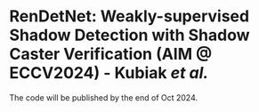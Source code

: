 # RenDetNet: Weakly-supervised Shadow Detection with Shadow Caster Verification (AIM @ ECCV2024) - Kubiak _et al._
The code will be published by the end of Oct 2024.
